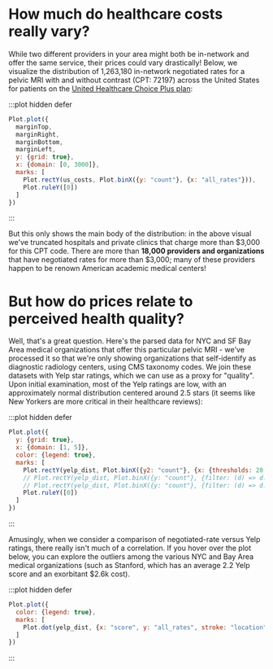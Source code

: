 <script setup>

import * as Plot from "@observablehq/plot";
import * as d3 from "d3";
import {computed, ref, onMounted, shallowRef} from "vue";
import {useData} from "vitepress";

const marginTop = ref(20);
const marginRight = ref(20);
const marginBottom = ref(30);
const marginLeft = ref(40);

const us_costs = shallowRef([
  {}
]);

const yelp_dist = shallowRef([
  {}
]);

onMounted(() => {
  d3.csv("../data/US_rates.csv", d3.autoType).then((data) => (us_costs.value = data));
  d3.csv("../data/NYC_rates.csv", d3.autoType).then((data) => (us_costs.value = data));
  d3.csv("../data/yelp_quality_scatter.csv", d3.autoType).then((data) => (yelp_dist.value = data));
});

</script>

# How much do healthcare costs really vary?

While two different providers in your area might both be in-network and offer the same service, their prices could vary drastically! Below, we visualize the distribution of 1,263,180 in-network negotiated rates for a pelvic MRI with and without contrast (CPT: 72197) across the United States for patients on the [United Healthcare Choice Plus plan](https://www.uhc.com/individuals-families/health-plans-through-work/choice-plus): 

:::plot hidden defer
```js
Plot.plot({
  marginTop,
  marginRight,
  marginBottom,
  marginLeft,
  y: {grid: true},
  x: {domain: [0, 3000]},
  marks: [
    Plot.rectY(us_costs, Plot.binX({y: "count"}, {x: "all_rates"})),
    Plot.ruleY([0])
  ]
})
```
:::

But this only shows the main body of the distribution: in the above visual we've truncated hospitals and private clinics that charge more than $3,000 for this CPT code. There are more than **18,000 providers and organizations** that have negotiated rates for more than $3,000; many of these providers happen to be renown American academic medical centers!

# But how do prices relate to perceived health quality?

Well, that's a great question. Here's the parsed data for NYC and SF Bay Area medical organizations that offer this particular pelvic MRI - we've processed it so that we're only showing organizations that self-identify as diagnostic radiology centers, using CMS taxonomy codes. We join these datasets with Yelp star ratings, which we can use as a proxy for "quality". Upon initial examination, most of the Yelp ratings are low, with an approximately normal distribution centered around 2.5 stars (it seems like New Yorkers are more critical in their healthcare reviews):

:::plot hidden defer
```js
Plot.plot({
  y: {grid: true},
  x: {domain: [1, 5]},
  color: {legend: true},
  marks: [
    Plot.rectY(yelp_dist, Plot.binX({y2: "count"}, {x: {thresholds: 20, value: "score"}, fill: "location", mixBlendMode: "multiply"})),
    // Plot.rectY(yelp_dist, Plot.binX({y: "count"}, {filter: (d) => d.location === "NYC", x: "score", fill: "location", insetLeft: 4})),
    // Plot.rectY(yelp_dist, Plot.binX({y: "count"}, {filter: (d) => d.location === "Bay Area", x: "score", fill: "location", insetRight: 4})),
    Plot.ruleY([0])
  ]
})
```
:::

Amusingly, when we consider a comparison of negotiated-rate versus Yelp ratings, there really isn't much of a correlation. If you hover over the plot below, you can explore the outliers among the various NYC and Bay Area medical organizations (such as Stanford, which has an average 2.2 Yelp score and an exorbitant $2.6k cost).

:::plot hidden defer
```js
Plot.plot({
  color: {legend: true},
  marks: [
    Plot.dot(yelp_dist, {x: "score", y: "all_rates", stroke: "location", channels: {name: "business_name"}, tip: true})
  ]
})
```
:::